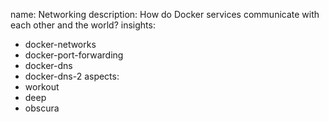 name: Networking
description: How do Docker services communicate with each other and the world?
insights:
  - docker-networks
  - docker-port-forwarding
  - docker-dns
  - docker-dns-2
aspects:
  - workout
  - deep
  - obscura
